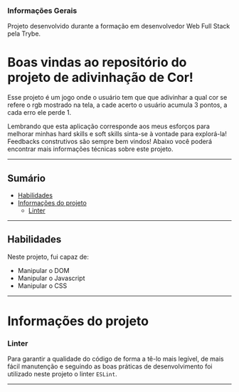 ### Informações Gerais

Projeto desenvolvido durante a formação em desenvolvedor Web Full Stack pela Trybe.

# Boas vindas ao repositório do projeto de adivinhação de Cor!

Esse projeto é um jogo onde o usuário tem que que adivinhar a qual cor se refere o rgb mostrado na tela, a cade acerto o usuário acumula 3 pontos, a cada erro ele perde 1.

Lembrando que esta aplicação corresponde aos meus esforços para melhorar minhas hard skills e soft skills sinta-se à vontade para explorá-la! Feedbacks construtivos são sempre bem vindos!
Abaixo você poderá encontrar mais informações técnicas sobre este projeto.

---

## Sumário

- [Habilidades](#habilidades)
- [Informações do projeto](#informações-do-projeto)
  - [Linter](#linter)

---

## Habilidades

Neste projeto, fui capaz de:

* Manipular o DOM
* Manipular o Javascript
* Manipular o CSS

---

# Informações do projeto

### Linter

Para garantir a qualidade do código de forma a tê-lo mais legível, de mais fácil manutenção e seguindo as boas práticas de desenvolvimento foi utilizado neste projeto o linter `ESLint`.

---
